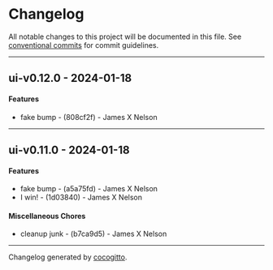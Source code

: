 # Changelog
All notable changes to this project will be documented in this file. See [conventional commits](https://www.conventionalcommits.org/) for commit guidelines.

- - -
## ui-v0.12.0 - 2024-01-18
#### Features
- fake bump - (808cf2f) - James X Nelson

- - -

## ui-v0.11.0 - 2024-01-18
#### Features
- fake bump - (a5a75fd) - James X Nelson
- I win! - (1d03840) - James X Nelson
#### Miscellaneous Chores
- cleanup junk - (b7ca9d5) - James X Nelson

- - -

Changelog generated by [cocogitto](https://github.com/cocogitto/cocogitto).